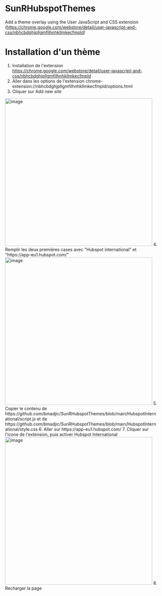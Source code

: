 # SunRHubspotThemes
Add a theme overlay using the User JavaScript and CSS extension (https://chrome.google.com/webstore/detail/user-javascript-and-css/nbhcbdghjpllgmfilhnhkllmkecfmpld)

# Installation d'un thème
1. Installation de l'extension https://chrome.google.com/webstore/detail/user-javascript-and-css/nbhcbdghjpllgmfilhnhkllmkecfmpld
2. Aller dans les options de l'extension chrome-extension://nbhcbdghjpllgmfilhnhkllmkecfmpld/options.html 
3. Cliquer sur Add new site 
<img width="485" alt="image" src="https://github.com/bmadjic/SunRHubspotThemes/assets/25118724/695438f9-11b9-4943-9ee8-067f0c724c18">
4. Remplir les deux premières cases avec "Hubspot international" et "https://app-eu1.hubspot.com/" 
<img width="485" alt="image" src="https://github.com/bmadjic/SunRHubspotThemes/assets/25118724/b8475556-c3dd-4dbf-a52a-1386bf83bd50">
5. Copier le contenu de https://github.com/bmadjic/SunRHubspotThemes/blob/main/HubspotInternational/script.js et de https://github.com/bmadjic/SunRHubspotThemes/blob/main/HubspotInternational/style.css 
6. Aller sur https://app-eu1.hubspot.com/
7. Cliquer sur l'icone de l'extension, puis activer Hubspot International 
<img width="485" alt="image" src="https://github.com/bmadjic/SunRHubspotThemes/assets/25118724/f841a01e-b72d-4c9d-926a-89f05fc1f10d">
8. Recharger la page
